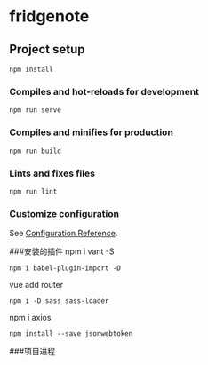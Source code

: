 # fridgenote

## Project setup
```
npm install
```

### Compiles and hot-reloads for development
```
npm run serve
```

### Compiles and minifies for production
```
npm run build
```

### Lints and fixes files
```
npm run lint
```

### Customize configuration
See [Configuration Reference](https://cli.vuejs.org/config/).


###安装的插件
npm i vant -S
```
npm i babel-plugin-import -D
```
vue add router
```
npm i -D sass sass-loader
```
npm i axios
```
npm install --save jsonwebtoken
```

###项目进程
